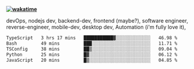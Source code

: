 **[![wakatime](https://wakatime.com/badge/user/87646243-158a-4241-a3cb-668e1fa2dbb8.svg)](https://wakatime.com/@87646243-158a-4241-a3cb-668e1fa2dbb8?style=plastic)**


devOps, nodejs dev, backend-dev, frontend (maybe?), software engineer, reverse-engineer, mobile-dev, desktop dev, Automation (i'm fully love it), 

<!--START_SECTION:waka-->

```txt
TypeScript   3 hrs 17 mins   ███████████▓░░░░░░░░░░░░░   46.98 %
Bash         49 mins         ███░░░░░░░░░░░░░░░░░░░░░░   11.71 %
TSConfig     38 mins         ██▒░░░░░░░░░░░░░░░░░░░░░░   09.04 %
Python       25 mins         █▓░░░░░░░░░░░░░░░░░░░░░░░   06.12 %
JavaScript   20 mins         █▒░░░░░░░░░░░░░░░░░░░░░░░   04.85 %
```

<!--END_SECTION:waka-->
